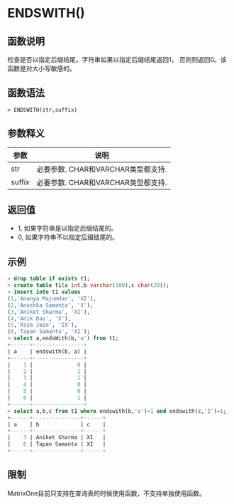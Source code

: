 # **ENDSWITH()**

## **函数说明**

检查是否以指定后缀结尾。字符串如果以指定后缀结尾返回1， 否则则返回0。该函数是对大小写敏感的。

## **函数语法**

```
> ENDSWITH(str,suffix)
```

## **参数释义**

|  参数   | 说明  |
|  ----  | ----  |
| str | 必要参数.  CHAR和VARCHAR类型都支持.|
| suffix | 必要参数.  CHAR和VARCHAR类型都支持.|

## **返回值**

* 1, 如果字符串是以指定后缀结尾的。
* 0, 如果字符串不以指定后缀结尾的。

## **示例**

```sql
> drop table if exists t1;
> create table t1(a int,b varchar(100),c char(20));
> insert into t1 values
(1,'Ananya Majumdar', 'XI'),
(2,'Anushka Samanta', 'X'),
(3,'Aniket Sharma', 'XI'),
(4,'Anik Das', 'X'),
(5,'Riya Jain', 'IX'),
(6,'Tapan Samanta', 'XI');
> select a,endsWith(b,'a') from t1;
+------+----------------+
| a    | endswith(b, a) |
+------+----------------+
|    1 |              0 |
|    2 |              1 |
|    3 |              1 |
|    4 |              0 |
|    5 |              0 |
|    6 |              1 |
+------+----------------+
> select a,b,c from t1 where endswith(b,'a')=1 and endswith(c,'I')=1;
+------+---------------+------+
| a    | b             | c    |
+------+---------------+------+
|    3 | Aniket Sharma | XI   |
|    6 | Tapan Samanta | XI   |
+------+---------------+------+
```

## **限制**

MatrixOne目前只支持在查询表的时候使用函数，不支持单独使用函数。